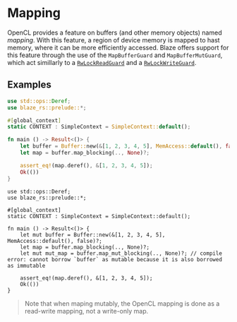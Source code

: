 # Mapping

OpenCL provides a feature on buffers (and other memory objects) named _mapping_. With this feature, a region of device memory is mapped to hast memory, where it can be more efficiently accessed.
Blaze offers support for this feature through the use of the `MapBufferGuard` and `MapBufferMutGuard`, which act simillarly to a [`RwLockReadGuard`](https://doc.rust-lang.org/stable/std/sync/struct.RwLockReadGuard.html) and a [`RwLockWriteGuard`](https://doc.rust-lang.org/stable/std/sync/struct.RwLockWriteGuard.html).

## Examples
```rust
use std::ops::Deref;
use blaze_rs::prelude::*;

#[global_context]
static CONTEXT : SimpleContext = SimpleContext::default();

fn main () -> Result<()> {
    let buffer = Buffer::new(&[1, 2, 3, 4, 5], MemAccess::default(), false)?;
    let map = buffer.map_blocking(.., None)?;

    assert_eq!(map.deref(), &[1, 2, 3, 4, 5]);
    Ok(())
}
```

```rust,compile_fail
use std::ops::Deref;
use blaze_rs::prelude::*;

#[global_context]
static CONTEXT : SimpleContext = SimpleContext::default();

fn main () -> Result<()> {
    let mut buffer = Buffer::new(&[1, 2, 3, 4, 5], MemAccess::default(), false)?;
    let map = buffer.map_blocking(.., None)?;
    let mut mut_map = buffer.map_mut_blocking(.., None)?; // compile error: cannot borrow `buffer` as mutable because it is also borrowed as immutable

    assert_eq!(map.deref(), &[1, 2, 3, 4, 5]);
    Ok(())
}
```

> Note that when maping mutably, the OpenCL mapping is done as a read-write mapping, not a write-only map.